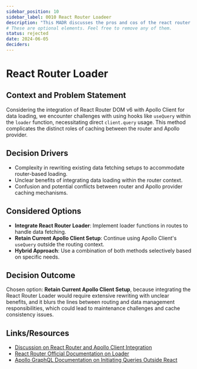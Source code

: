 ```yaml
---
sidebar_position: 10
sidebar_label: 0010 React Router Loadeer
description: "This MADR discusses the pros and cos of the react router loader functionality."
# These are optional elements. Feel free to remove any of them.
status: rejected
date: 2024-06-05
deciders:
---
```


# React Router Loader

## Context and Problem Statement

Considering the integration of React Router DOM v6 with Apollo Client for data loading, we encounter challenges with using hooks like `useQuery` within the `loader` function, necessitating direct `client.query` usage. This method complicates the distinct roles of caching between the router and Apollo provider.

<!-- This is an optional element. Feel free to remove. -->

## Decision Drivers

- Complexity in rewriting existing data fetching setups to accommodate router-based loading.
- Unclear benefits of integrating data loading within the router context.
- Confusion and potential conflicts between router and Apollo provider caching mechanisms.

## Considered Options

- **Integrate React Router Loader**: Implement loader functions in routes to handle data fetching.
- **Retain Current Apollo Client Setup**: Continue using Apollo Client's `useQuery` outside the routing context.
- **Hybrid Approach**: Use a combination of both methods selectively based on specific needs.

## Decision Outcome

Chosen option: **Retain Current Apollo Client Setup**, because integrating the React Router Loader would require extensive rewriting with unclear benefits, and it blurs the lines between routing and data management responsibilities, which could lead to maintenance challenges and cache consistency issues.

## Links/Resources

- [Discussion on React Router and Apollo Client Integration](https://community.apollographql.com/t/how-to-load-data-with-react-router-dom-v6-and-handling-errorpage/5347/11)
- [React Router Official Documentation on Loader](https://reactrouter.com/en/main/route/route#loader)
- [Apollo GraphQL Documentation on Initiating Queries Outside React](https://www.apollographql.com/docs/react/data/suspense/#initiating-queries-outside-react)
